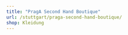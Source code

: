 ```yaml
---
title: "PragA Second Hand Boutique"
url: /stuttgart/praga-second-hand-boutique/
shop: Kleidung
---
```

